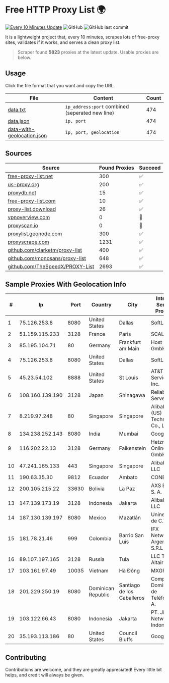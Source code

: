 
# Free HTTP Proxy List 🌍

[![Every 10 Minutes Update](https://github.com/mertguvencli/http-proxy-list/actions/workflows/main.yml/badge.svg?branch=main)](https://github.com/mertguvencli/http-proxy-list/actions/workflows/main.yml)
![GitHub](https://img.shields.io/github/license/mertguvencli/http-proxy-list)
![GitHub last commit](https://img.shields.io/github/last-commit/mertguvencli/http-proxy-list)

It is a lightweight project that, every 10 minutes, scrapes lots of free-proxy sites, validates if it works, and serves a clean proxy list.


> Scraper found **5823** proxies at the latest update. Usable proxies are below.

## Usage

Click the file format that you want and copy the URL.


|File|Content|Count|
|----|-------|-----|
|[data.txt](https://raw.githubusercontent.com/mertguvencli/http-proxy-list/main/proxy-list/data.txt)|`ip_address:port` combined (seperated new line)|474|
|[data.json](https://raw.githubusercontent.com/mertguvencli/http-proxy-list/main/proxy-list/data.json)|`ip, port`|474|
|[data-with-geolocation.json](https://raw.githubusercontent.com/mertguvencli/http-proxy-list/main/proxy-list/data-with-geolocation.json)|`ip, port, geolocation`|474|

## Sources

|Source|Found Proxies|Succeed|
|------|-------------|-------|
|[free-proxy-list.net](https://free-proxy-list.net)|300|✅|
|[us-proxy.org](https://www.us-proxy.org)|200|✅|
|[proxydb.net](http://proxydb.net)|15|✅|
|[free-proxy-list.com](https://free-proxy-list.com/?page=&port=&type%5B%5D=http&type%5B%5D=https&up_time=0&search=Search)|10|✅|
|[proxy-list.download](https://www.proxy-list.download/HTTP)|26|✅|
|[vpnoverview.com](https://vpnoverview.com/privacy/anonymous-browsing/free-proxy-servers)|0|🚫|
|[proxyscan.io](https://www.proxyscan.io)|0|🚫|
|[proxylist.geonode.com](https://proxylist.geonode.com/api/proxy-list?limit=300&page=1&sort_by=lastChecked&sort_type=desc&protocols=http,https)|300|✅|
|[proxyscrape.com](https://api.proxyscrape.com/v2/?request=displayproxies&protocol=http&timeout=10000&country=all&ssl=all&anonymity=all)|1231|✅|
|[github.com/clarketm/proxy-list](https://raw.githubusercontent.com/clarketm/proxy-list/master/proxy-list-raw.txt)|400|✅|
|[github.com/monosans/proxy-list](https://raw.githubusercontent.com/monosans/proxy-list/main/proxies/http.txt)|648|✅|
|[github.com/TheSpeedX/PROXY-List](https://raw.githubusercontent.com/TheSpeedX/PROXY-List/master/http.txt)|2693|✅|


## Sample Proxies With Geolocation Info

|#|Ip|Port|Country|City|Internet Service Provider|
|-|--|----|-------|----|-------------------------|
|1|75.126.253.8|8080|United States|Dallas|SoftLayer|
|2|51.159.115.233|3128|France|Paris|SCALEWAY|
|3|85.195.104.71|80|Germany|Frankfurt am Main|Host Europe GmbH|
|4|75.126.253.8|8080|United States|Dallas|SoftLayer|
|5|45.23.54.102|8888|United States|St Louis|AT&T Services, Inc.|
|6|108.160.139.190|3128|Japan|Shinagawa|Reliable Servers LLC|
|7|8.219.97.248|80|Singapore|Singapore|Alibaba (US) Technology Co., Ltd.|
|8|134.238.252.143|8080|India|Mumbai|Google LLC|
|9|116.202.22.13|3128|Germany|Falkenstein|Hetzner Online GmbH|
|10|47.241.165.133|443|Singapore|Singapore|Alibaba.com LLC|
|11|190.63.35.30|9812|Ecuador|Ambato|CONECEL|
|12|200.105.215.22|33630|Bolivia|La Paz|AXS Bolivia S. A.|
|13|147.139.173.19|3128|Indonesia|Jakarta|Alibaba.com LLC|
|14|187.130.139.197|8080|Mexico|Mazatlán|Uninet S.A. de C.V.|
|15|181.78.21.46|999|Colombia|Barrio San Luis|IFX Networks Argentina S.R.L|
|16|89.107.197.165|3128|Russia|Tula|LLC TK Altair|
|17|103.161.97.49|10035|Vietnam|Hà Đông|MXGROUP|
|18|201.229.250.19|8080|Dominican Republic|Santiago de los Caballeros|Compañía Dominicana de Teléfonos S. A.|
|19|103.122.66.43|8080|Indonesia|Jakarta|PT. Jinom Network Indonesia|
|20|35.193.113.186|80|United States|Council Bluffs|Google LLC|



## Contributing

Contributions are welcome, and they are greatly appreciated! Every
little bit helps, and credit will always be given.

